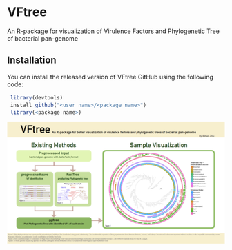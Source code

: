 
# VFtree

<!-- badges: start -->
<!-- badges: end -->

An R-package for visualization of Virulence Factors and Phylogenetic Tree of bacterial pan-genome

## Installation

You can install the released version of VFtree  GitHub using the following code:

``` r
 library(devtools)
 install github("<user name>/<package name>")
 library(<package name>)

```


![GitHub Logo](./pitch.png)
